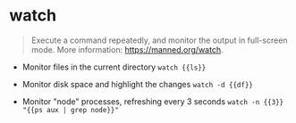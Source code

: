 # watch
> Execute a command repeatedly, and monitor the output in full-screen mode.
> More information: <https://manned.org/watch>.

- Monitor files in the current directory
`watch {{ls}}`

- Monitor disk space and highlight the changes
`watch -d {{df}}`

- Monitor "node" processes, refreshing every 3 seconds
`watch -n {{3}} "{{ps aux | grep node}}"`
